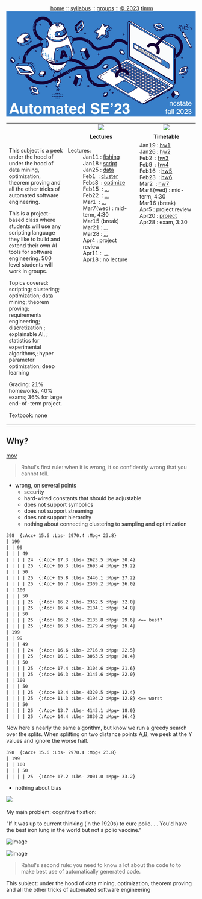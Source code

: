 <a name=top><br>
<p align=center>&nbsp;<a href="/README.md#top">home</a> ::
<a href="/docs/syllabus.md#top">syllabus</a> ::
<a href="https://docs.google.com/spreadsheets/d/1YHZPRLfchksx541yaojJE_loOh2g4FaVKtrVcquoYIw/edit#gid=0">groups</a> ::
<a href="/LICENSE.md#top">&copy;&nbsp;2023</a> <a href="http://menzies.us">timm</a><br>
<a href="/README.md#top"><img width=600  
   src="/etc/img/ase23.png"></a></p>



<table width="100%" border=0 align=center>
<tr>
<td></td>
<td align=center width=300><img           src="/etc/img/lectures.gif"></td>
<td align=center width=300><img  width=64 src="/etc/img/time.png"></td>
</tr>
<tr>
<td></td>
<td align=center><b>Lectures</b></td>
<td align=center><b>Timetable</b> </td>
</tr>
<tr>
<td width=500>

<p>
This subject is a peek under the hood of 
   under the hood of data mining, optimization, theorem proving and all the other tricks of automated software engineering.

<p>
This is a project-based class where students will use any scripting language they like  to build and extend their own AI tools for software engineering. 
 500 level students will work in groups.

<p>Topics covered: 
 scripting;
 clustering;
 optimization;
 data mining;
 theorem proving;
 requirements engineering;
 discretization  ;
 explainable AI, ;
 statistics for experimental algorithms,;
 hyper parameter optimization;
 deep learning

<p>Grading: 21% homeworks, 40% exams; 36% for large end-of-term project.

<p>Textbook: none


</td>
<td valign=top  xwidth="100px">

<!-- -------------------------------- -->
<dl>
<dt>
Lectures:
<dd>
Jan11&nbsp;:&nbsp;<a href="https://github.com/timm/tested/blob/main/docs/onFishing.md">fishing</a><br>
Jan18&nbsp;:&nbsp;<a href="https://github.com/timm/tested/blob/main/docs/onScript.md">script</a><br>
Jan25&nbsp;:&nbsp;<a href="https://github.com/timm/tested/blob/main/docs/onData.md">data</a><br>
Feb1 &nbsp;:&nbsp;<a href="https://github.com/timm/tested/blob/main/docs/onCluster.md">cluster</a><br>
Febs8 &nbsp;:&nbsp;<a href="https://github.com/timm/tested/blob/main/docs/onOptimize.md">optimize</a>
<br>
Feb15 &nbsp;:&nbsp;<a href="https://github.com/timm/tested/blob/main/docs/tbd.md">...</a><br>
Feb22 &nbsp;:&nbsp;<a href="https://github.com/timm/tested/blob/main/docs/tbd.md">...</a><br>
Mar1 &nbsp;:&nbsp;<a href="https://github.com/timm/tested/blob/main/docs/tbd.md">...</a><br>
Mar7(wed)&nbsp;:&nbsp;mid-term,&nbsp;4:30</a><br>
Mar15 (break)</a><br>
Mar21&nbsp;:&nbsp;<a href="https://github.com/timm/tested/blob/main/docs/tbd.md">...</a><br>
Mar28&nbsp;:&nbsp;<a href="https://github.com/timm/tested/blob/main/docs/tbd.md">...</a><br>
Apr4&nbsp;:&nbsp;project review</a><br>
Apr11&nbsp;:&nbsp; <a href="https://github.com/timm/tested/blob/main/docs/tbd.md">...</a><br>
Apr18&nbsp;:&nbsp;no lecture<br>
<dd>
</dl>


<!-- -------------------------------- -->

<td valign=top>
     	Jan19&nbsp;:&nbsp;<a href="https://github.com/timm/tested/blob/main/src/script.lua">hw1</a><br>
     	Jan26&nbsp;:&nbsp;<a href="https://github.com/timm/tested/blob/main/src/data.lua">hw2</a><br>
     	Feb2 &nbsp;:&nbsp;<a href="https://github.com/timm/tested/blob/main/src/cluster.lua">hw3</a><br>
     	Feb9 &nbsp;:&nbsp;<a href="https://github.com/timm/tested/blob/main/src/grid.lua">hw4</a><br>
     	Feb16 &nbsp;:&nbsp;<a href="https://github.com/timm/tested/blob/main/src/tbd.lua">hw5</a><br>
     	Feb23 &nbsp;:&nbsp;<a href="https://github.com/timm/tested/blob/main/src/tbd.lua">hw6</a><br>
     	Mar2 &nbsp;:&nbsp;<a href="https://github.com/timm/tested/blob/main/src/tbd.lua">hw7</a><br>
     	Mar8(wed)&nbsp;:&nbsp;mid-term, 4:30</a><br>
    	Mar16 (break)</a><br>
    	Apr5&nbsp;:&nbsp;project review</a><br>
    	Apr20&nbsp;:&nbsp;<a href="https://github.com/timm/tested/blob/main/docs/onProject.md">project</a>
        Apr28&nbsp;:&nbsp;exam, 3:30

</td>
</tr>

</table>




## Why?

[mov](https://github.com/timm/tested/raw/main/etc/mov/chaptGPT_lua_kmeans.mov)

> Rahul's first rule: when it is wrong, it so confidently wrong that you cannot tell.

- wrong, on several points
   - security 
   - hard-wired constants that should be adjustable
   - does not support symbolics
   - does not support streaming
   - does not support hierarchy 
   - nothing about connecting clustering to sampling and optimization
   
```
398  {:Acc+ 15.6 :Lbs- 2970.4 :Mpg+ 23.8}
| 199
| | 99
| | | 49
| | | | 24  {:Acc+ 17.3 :Lbs- 2623.5 :Mpg+ 30.4}
| | | | 25  {:Acc+ 16.3 :Lbs- 2693.4 :Mpg+ 29.2}
| | | 50
| | | | 25  {:Acc+ 15.8 :Lbs- 2446.1 :Mpg+ 27.2}
| | | | 25  {:Acc+ 16.7 :Lbs- 2309.2 :Mpg+ 26.0}
| | 100
| | | 50
| | | | 25  {:Acc+ 16.2 :Lbs- 2362.5 :Mpg+ 32.0}
| | | | 25  {:Acc+ 16.4 :Lbs- 2184.1 :Mpg+ 34.8}
| | | 50
| | | | 25  {:Acc+ 16.2 :Lbs- 2185.8 :Mpg+ 29.6} <== best?
| | | | 25  {:Acc+ 16.3 :Lbs- 2179.4 :Mpg+ 26.4}
| 199
| | 99
| | | 49
| | | | 24  {:Acc+ 16.6 :Lbs- 2716.9 :Mpg+ 22.5}
| | | | 25  {:Acc+ 16.1 :Lbs- 3063.5 :Mpg+ 20.4}
| | | 50
| | | | 25  {:Acc+ 17.4 :Lbs- 3104.6 :Mpg+ 21.6}
| | | | 25  {:Acc+ 16.3 :Lbs- 3145.6 :Mpg+ 22.0}
| | 100
| | | 50
| | | | 25  {:Acc+ 12.4 :Lbs- 4320.5 :Mpg+ 12.4}
| | | | 25  {:Acc+ 11.3 :Lbs- 4194.2 :Mpg+ 12.8} <== worst
| | | 50
| | | | 25  {:Acc+ 13.7 :Lbs- 4143.1 :Mpg+ 18.0}
| | | | 25  {:Acc+ 14.4 :Lbs- 3830.2 :Mpg+ 16.4}
```

Now here's nearly the same algorithm, but know we run a greedy search over the splits. When splitting on two distance points  A,B, we peek at the  Y values and ignore the worse half.

```
398  {:Acc+ 15.6 :Lbs- 2970.4 :Mpg+ 23.8}
| 199
| | 100
| | | 50
| | | | 25  {:Acc+ 17.2 :Lbs- 2001.0 :Mpg+ 33.2}
```

- nothing about bias


<img src="https://github.com/timm/tested/blob/main/etc/img/fairness.png?raw=true">


My main problem: cognitive fixation:

"If it was up to current thinking (in the 1920s)  to cure polio. . . You'd have the best iron lung in the world but not a polio vaccine."

![image](https://user-images.githubusercontent.com/29195/211912925-0a9dda23-71d6-4c48-87b0-ebb3bd1eff39.png)

![image](https://user-images.githubusercontent.com/29195/211912983-1cc21e0b-d545-4e08-af3f-bb45d3c21f09.gif)



> Rahul's second rule: you need to know a lot about the code to to make best use of automatically generated code.

This subject:  under the hood of data mining, optimization, theorem proving and all the other tricks of automated software engineering
